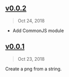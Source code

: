 ## [v0.0.2]

> Oct 24, 2018

* Add CommonJS module

[v0.0.2]: https://github.com/lamadeus/data-to-png/compare/v0.0.1...v0.0.2

## [v0.0.1]

> Oct 23, 2018

Create a png from a string.

[v0.0.1]: https://github.com/lamadeus/data-to-png/tree/v0.0.1
